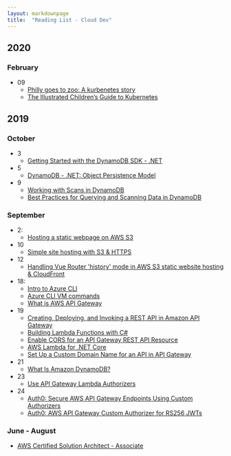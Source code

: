 ```yaml
---
layout: markdownpage
title:  "Reading List - Cloud Dev"
---
```


## 2020

### February
- 09
  - [Philly goes to zoo: A kurbenetes story](https://www.cncf.io/phippy-goes-to-the-zoo-book)
  - [The Illustrated Children’s Guide to Kubernetes](https://www.cncf.io/the-childrens-illustrated-guide-to-kubernetes/)

## 2019

### October
- 3
  - [Getting Started with the DynamoDB SDK - .NET](https://docs.aws.amazon.com/amazondynamodb/latest/developerguide/GettingStarted.NET.html)
- 5
  - [DynamoDB - .NET: Object Persistence Model](https://docs.aws.amazon.com/amazondynamodb/latest/developerguide/DotNetSDKHighLevel.html)
- 9
  - [Working with Scans in DynamoDB](https://docs.aws.amazon.com/amazondynamodb/latest/developerguide/Scan.html)
  - [Best Practices for Querying and Scanning Data in DynamoDB](https://docs.aws.amazon.com/amazondynamodb/latest/developerguide/bp-query-scan.html)

### September
- 2:
  - [Hosting a static webpage on AWS S3](https://docs.aws.amazon.com/AmazonS3/latest/dev/WebsiteHosting.html)
- 10
  - [Simple site hosting with S3 & HTTPS](https://www.freecodecamp.org/news/simple-site-hosting-with-amazon-s3-and-https-5e78017f482a/)
- 12
  - [Handling Vue Router 'history' mode in AWS S3 static website hosting & CloudFront](https://stackoverflow.com/a/47554827)
- 18:
  - [Intro to Azure CLI](https://docs.microsoft.com/en-us/cli/azure/get-started-with-azure-cli?view=azure-cli-latest)
  - [Azure CLI VM commands](https://docs.microsoft.com/en-us/cli/azure/vm?view=azure-cli-latest)
  - [What is AWS API Gateway](https://docs.aws.amazon.com/en_pv/apigateway/latest/developerguide/welcome)
- 19
  - [Creating, Deploying, and Invoking a REST API in Amazon API Gateway](https://docs.aws.amazon.com/en_pv/apigateway/latest/developerguide/apigateway-rest-api)
  - [Building Lambda Functions with C#](https://docs.aws.amazon.com/lambda/latest/dg/dotnet-programming-model.html)
  - [Enable CORS for an API Gateway REST API Resource](https://docs.aws.amazon.com/apigateway/latest/developerguide/how-to-cors.html)
  - [AWS Lambda for .NET Core](https://github.com/aws/aws-lambda-dotnet)
  - [Set Up a Custom Domain Name for an API in API Gateway](https://docs.aws.amazon.com/apigateway/latest/developerguide/how-to-custom-domains.html)
- 21
  - [What Is Amazon DynamoDB?](https://docs.aws.amazon.com/amazondynamodb/latest/developerguide/Introduction.html)
- 23
  - [Use API Gateway Lambda Authorizers](https://docs.aws.amazon.com/apigateway/latest/developerguide/apigateway-use-lambda-authorizer.html)
- 24
  - [Auth0: Secure AWS API Gateway Endpoints Using Custom Authorizers](https://auth0.com/docs/integrations/aws-api-gateway/custom-authorizers)
  - [Auth0: AWS API Gateway Custom Authorizer for RS256 JWTs](https://github.com/auth0-samples/jwt-rsa-aws-custom-authorizer)
  
### June - August
- [AWS Certified Solution Architect - Associate](https://aws.amazon.com/certification/certified-solutions-architect-associate/)


